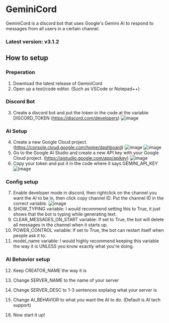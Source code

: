 # GeminiCord
GeminiCord is a discord bot that uses Google's Gemini AI to respond to messages from all users in a certain channel.

### Latest version: v3.1.2

## How to setup

### Preperation
1. Download the latest release of GeminiCord
2. Open up a text/code editor. (Such as VSCode or Notepad++)

### Discord Bot 
3. Create a discord bot and put the token in the code at the variable DISCORD_TOKEN (https://discord.com/developers) ![image](https://github.com/user-attachments/assets/d0eae4ed-a9f3-4da6-8ca9-03f1c737cf41)


### AI Setup
4. Create a new Google Cloud project. (https://console.cloud.google.com/home/dashboard) ![image](https://github.com/user-attachments/assets/8dd24414-0f73-4215-9b6d-9fb12103f447) ![image](https://github.com/user-attachments/assets/9f221b67-12a6-41e2-ba2a-f28dc88816ff)
5. Go to the Google AI Studio and create a new API key with your Google Cloud project. (https://aistudio.google.com/app/apikey) ![image](https://github.com/user-attachments/assets/8546e170-2cfd-4589-85d3-0e4fc31b31b0)
6. Copy your token and put it in the code where it says GEMINI_API_KEY ![image](https://github.com/user-attachments/assets/541e72a8-e00c-40c7-b5eb-d368e6c724ac)

### Config setup
7. Enable developer mode in discord, then rightclick on the channel you want the AI to be in, then click copy channel ID. Put the channel ID in the correct variable. ![image](https://github.com/user-attachments/assets/056552c3-9d06-44b3-9341-44ecbd8e613b)
8. SHOW_TYPING variable: I would recommend setting this to True, it just shows that the bot is typing while generating text.
9. CLEAR_MESSAGES_ON_START variable: If set to True, the bot will delete all messages in the channel when it starts up.
10. POWER_CONTROL variable: If set to True, the bot can restart itself when people ask it to.
11. model_name variable: I would highly recommend keeping this variable the way it is UNLESS you know exactly what you're doing.

### AI Behavior setup
12. Keep CREATOR_NAME the way it is
13. Change SERVER_NAME to the name of your server
14. Change SERVER_DESC to 1-3 sentences explaing what your server is
15. Change AI_BEHAVIOR to what you want the AI to do. (Default is AI tech support)

16. Now start it up!



 
